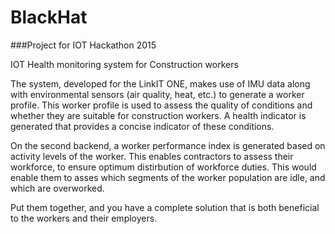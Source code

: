 # BlackHat
###Project for IOT Hackathon 2015

IOT Health monitoring system for Construction workers

The system, developed for the LinkIT ONE, makes use of IMU data along with environmental sensors (air quality, heat, etc.) to generate a worker profile. This worker profile is used to assess the quality of conditions and whether they are suitable for construction workers. A health indicator is generated that provides a concise indicator of these conditions. 

On the second backend, a worker performance index is generated based on activity levels of the worker. This enables contractors to assess their workforce, to ensure optimum distirbution of workforce duties. This would enable them to asses which segments of the worker population are idle, and which are overworked.

Put them together, and you have a complete solution that is both beneficial to the workers and their employers.
